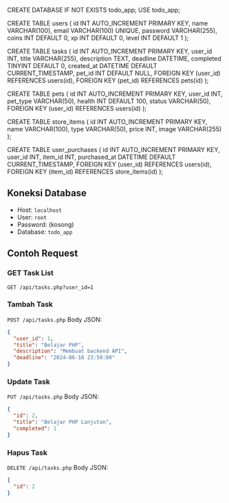 CREATE DATABASE IF NOT EXISTS todo_app;
USE todo_app;

CREATE TABLE users (
  id INT AUTO_INCREMENT PRIMARY KEY,
  name VARCHAR(100),
  email VARCHAR(100) UNIQUE,
  password VARCHAR(255),
  coins INT DEFAULT 0,
  xp INT DEFAULT 0,
  level INT DEFAULT 1
);

CREATE TABLE tasks (
  id INT AUTO_INCREMENT PRIMARY KEY,
  user_id INT,
  title VARCHAR(255),
  description TEXT,
  deadline DATETIME,
  completed TINYINT DEFAULT 0,
  created_at DATETIME DEFAULT CURRENT_TIMESTAMP,
  pet_id INT DEFAULT NULL,
  FOREIGN KEY (user_id) REFERENCES users(id),
  FOREIGN KEY (pet_id) REFERENCES pets(id)
);

CREATE TABLE pets (
  id INT AUTO_INCREMENT PRIMARY KEY,
  user_id INT,
  pet_type VARCHAR(50),
  health INT DEFAULT 100,
  status VARCHAR(50),
  FOREIGN KEY (user_id) REFERENCES users(id)
);

CREATE TABLE store_items (
  id INT AUTO_INCREMENT PRIMARY KEY,
  name VARCHAR(100),
  type VARCHAR(50),
  price INT,
  image VARCHAR(255)
);

CREATE TABLE user_purchases (
  id INT AUTO_INCREMENT PRIMARY KEY,
  user_id INT,
  item_id INT,
  purchased_at DATETIME DEFAULT CURRENT_TIMESTAMP,
  FOREIGN KEY (user_id) REFERENCES users(id),
  FOREIGN KEY (item_id) REFERENCES store_items(id)
);

## Koneksi Database
- Host: `localhost`
- User: `root`
- Password: (kosong)
- Database: `todo_app`

## Contoh Request

### GET Task List
`GET /api/tasks.php?user_id=1`

### Tambah Task
`POST /api/tasks.php`
Body JSON:
```json
{
  "user_id": 1,
  "title": "Belajar PHP",
  "description": "Membuat backend API",
  "deadline": "2024-06-10 23:59:00"
}
```

### Update Task
`PUT /api/tasks.php`
Body JSON:
```json
{
  "id": 2,
  "title": "Belajar PHP Lanjutan",
  "completed": 1
}
```

### Hapus Task
`DELETE /api/tasks.php`
Body JSON:
```json
{
  "id": 2
}
``` 